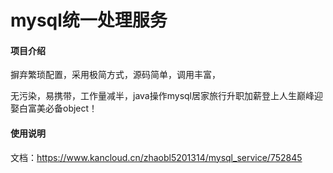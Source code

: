 # mysql统一处理服务

#### 项目介绍
摒弃繁琐配置，采用极简方式，源码简单，调用丰富，

无污染，易携带，工作量减半，java操作mysql居家旅行升职加薪登上人生巅峰迎娶白富美必备object！

#### 使用说明

文档：https://www.kancloud.cn/zhaobl5201314/mysql_service/752845
